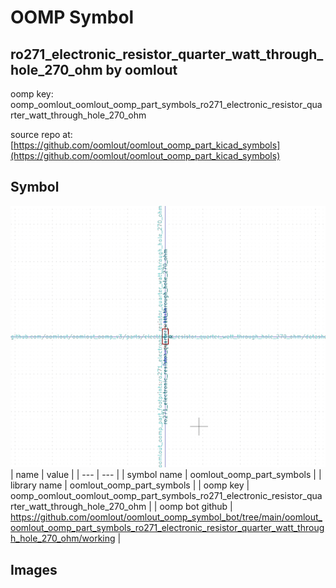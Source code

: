 # OOMP Symbol  
## ro271_electronic_resistor_quarter_watt_through_hole_270_ohm  by oomlout  
  
oomp key: oomp_oomlout_oomlout_oomp_part_symbols_ro271_electronic_resistor_quarter_watt_through_hole_270_ohm  
  
source repo at: [https://github.com/oomlout/oomlout_oomp_part_kicad_symbols](https://github.com/oomlout/oomlout_oomp_part_kicad_symbols)  
## Symbol  
  
[![working.png](working_600.png)](working.png)  
| name | value | 
| --- | --- | 
| symbol name | oomlout_oomp_part_symbols | 
| library name | oomlout_oomp_part_symbols | 
| oomp key | oomp_oomlout_oomlout_oomp_part_symbols_ro271_electronic_resistor_quarter_watt_through_hole_270_ohm | 
| oomp bot github | https://github.com/oomlout/oomlout_oomp_symbol_bot/tree/main/oomlout_oomlout_oomp_part_symbols_ro271_electronic_resistor_quarter_watt_through_hole_270_ohm/working | 
## Images  
